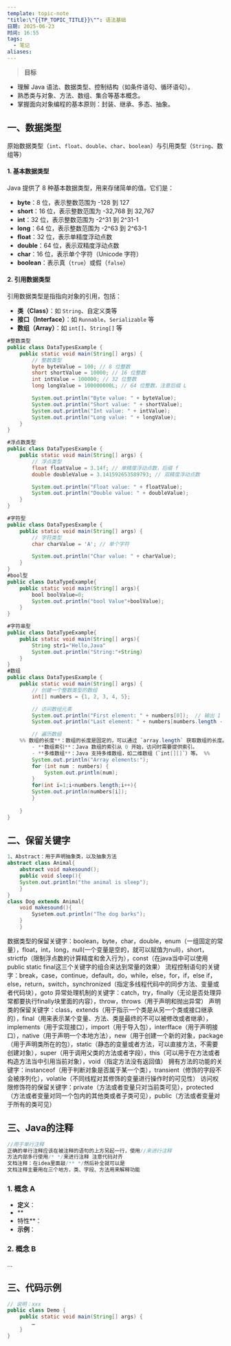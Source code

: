 ```yaml
---
template: topic-note
"title:\"{{TP_TOPIC_TITLE}}\"": 语法基础
日期: 2025-06-23
时间: 16:55
tags:
  - 笔记
aliases:
---
```


> **目标**  
- 理解 Java 语法、数据类型、控制结构（如条件语句、循环语句）。
- 熟悉类与对象、方法、数组、集合等基本概念。
- 掌握面向对象编程的基本原则：封装、继承、多态、抽象。

## 一、数据类型
原始数据类型（`int`、`float`、`double`、`char`、`boolean`）与引用类型（`String`、数组等）
#### 1. **基本数据类型**

Java 提供了 8 种基本数据类型，用来存储简单的值。它们是：

- **byte**：8 位，表示整数范围为 -128 到 127
- **short**：16 位，表示整数范围为 -32,768 到 32,767
- **int**：32 位，表示整数范围为 -2^31 到 2^31-1
- **long**：64 位，表示整数范围为 -2^63 到 2^63-1
- **float**：32 位，表示单精度浮动点数
- **double**：64 位，表示双精度浮动点数
- **char**：16 位，表示单个字符（Unicode 字符）
- **boolean**：表示真（`true`）或假（`false`）

#### 2. **引用数据类型**

引用数据类型是指指向对象的引用，包括：

- **类（Class）**：如 `String`、自定义类等
- **接口（Interface）**：如 `Runnable`、`Serializable` 等
- **数组（Array）**：如 `int[]`、`String[]` 等
```java
#整数类型
public class DataTypesExample {
    public static void main(String[] args) {
        // 整数类型
        byte byteValue = 100; // 8 位整数
        short shortValue = 10000; // 16 位整数
        int intValue = 100000; // 32 位整数
        long longValue = 100000000L; // 64 位整数，注意后缀 L

        System.out.println("Byte value: " + byteValue);
        System.out.println("Short value: " + shortValue);
        System.out.println("Int value: " + intValue);
        System.out.println("Long value: " + longValue);
    }
}

#浮点数类型
public class DataTypesExample {
    public static void main(String[] args) {
        // 浮点类型
        float floatValue = 3.14f; // 单精度浮动点数，后缀 f
        double doubleValue = 3.141592653589793; // 双精度浮动点数

        System.out.println("Float value: " + floatValue);
        System.out.println("Double value: " + doubleValue);
    }
}

#字符型
public class DataTypesExample {
    public static void main(String[] args) {
        // 字符类型
        char charValue = 'A'; // 单个字符

        System.out.println("Char value: " + charValue);
    }
}
#bool型
public class DataTypeExample{
 	public static void main(String[] args){
	 	bool boolValue=0;
	 	System.out.println("bool Value"+boolValue);
 	}
}

#字符串型
public class DataTypeExample{
	public static void main(String[] args){
		String str1="Hello,Java"
		System.out.println("String:"+String)
	}
}
#数组
public class DataTypesExample {
    public static void main(String[] args) {
        // 创建一个整数类型的数组
        int[] numbers = {1, 2, 3, 4, 5};

        // 访问数组元素
        System.out.println("First element: " + numbers[0]);  // 输出 1
        System.out.println("Last element: " + numbers[numbers.length - 1]);  // 输出 5

        // 遍历数组
    %% 数组的长度**：数组的长度是固定的，可以通过 `array.length` 获取数组的长度。
		- **数组索引**：Java 数组的索引从 0 开始，访问时需要提供索引。
		- **多维数组**：Java 支持多维数组，如二维数组（`int[][]`）等。 %%
        System.out.println("Array elements:");
        for (int num : numbers) {
            System.out.println(num);
	    }
        for(int i=1;i<numbers.length;i++){
        System.out.println(numbers[i]);
        }    
       
    }
}

```

## 二、保留关键字

```java
1、Abstract：用于声明抽象类，以及抽象方法
abstract class Animal{
	abstract void makesound();
	public void sleep(){
	System.out.println("the animal is sleep");
	}
}
class Dog extends Animal{
	void makesound(){
		Sysetem.out.println("The dog barks");
	}
	}

```

数据类型的保留关键字：boolean，byte，char，double，enum（一组固定的常量），float，int，long，null(一个变量是空的，就可以赋值为null)，short，strictfp（限制浮点数的计算精度和舍入行为），const（在java当中可以使用public static final这三个关键字的组合来达到常量的效果）
流程控制语句的关键字：break，case，continue，default，do，while，else，for，if，else if，else，return，switch，synchronized（指定多线程代码中的同步方法、变量或者代码块），goto
异常处理机制的关键字：catch，try，finally（无论是否处理异常都要执行finally块里面的内容），throw，throws（用于声明和抛出异常）
声明类的保留关键字：class，extends（用于指示一个类是从另一个类或接口继承的），final（用来表示某个变量、方法、类是最终的不可以被修改或者继承），implements（用于实现接口），import（用于导入包），interfface（用于声明接口），native（用于声明一个本地方法），new（用于创建一个新的对象，package（用于声明类所在的包），static（静态的变量或者方法，可以直接方法，不需要创建对象），super（用于调用父类的方法或者字段），this（可以用于在方法或者构造方法当中引用当前对象），void（指定方法没有返回值）
拥有方法的功能的关键字：instanceof（用于判断对象是否属于某一个类），transient（修饰的字段不会被序列化），volatile（不同线程对其修饰的变量进行操作时的可见性）
访问权限修饰符的保留关键字：private（方法或者变量只对当前类可见），protected（方法或者变量对同一个包内的其他类或者子类可见），public（方法或者变量对于所有的类可见）


## 三、Java的注释
```java
//用于单行注释
正确的单行注释应该在被注释的语句的上方另起一行，使用//来进行注释
方法内部多行使用/* */来进行注释 注意代码对齐
文档注释：在idea里面敲/** */然后补全就可以是
文档注释主要用在三个地方，类、字段、方法用来解释功能


``` 
### 1. 概念 A  
- **定义**：  
- **
- 特性**：  
- **示例**：  

### 2. 概念 B  
…

## 三、代码示例  

```java
// 说明：xxx
public class Demo {
    public static void main(String[] args) {
        …
    }
}

